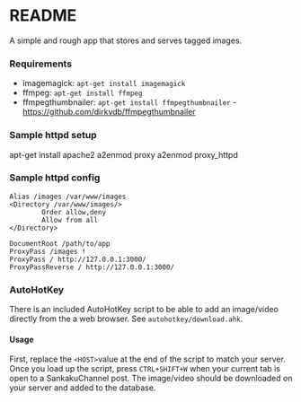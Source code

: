# README
A simple and rough app that stores and serves tagged images.

### Requirements
- imagemagick: `apt-get install imagemagick`
- ffmpeg: `apt-get install ffmpeg`
- ffmpegthumbnailer: `apt-get install ffmpegthumbnailer` - https://github.com/dirkvdb/ffmpegthumbnailer

### Sample httpd setup
apt-get install apache2
a2enmod proxy
a2enmod proxy_httpd

### Sample httpd config
```
Alias /images /var/www/images
<Directory /var/www/images/>
        Order allow,deny
        Allow from all
</Directory>

DocumentRoot /path/to/app
ProxyPass /images !
ProxyPass / http://127.0.0.1:3000/
ProxyPassReverse / http://127.0.0.1:3000/
```

### AutoHotKey
There is an included AutoHotKey script to be able to add an image/video directly from the a web browser. See `autohotkey/download.ahk`.
#### Usage
First, replace the `<HOST>`value at the end of the script to match your server. Once you load up the script, press `CTRL+SHIFT+W` when your current tab is open to a SankakuChannel post. The image/video should be downloaded on your server and added to the database.
